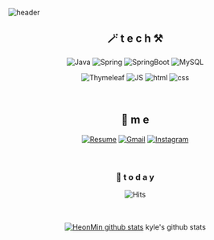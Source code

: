 
<!--
**OrangeHarry/OrangeHarry** is a ✨ _special_ ✨ repository because its `README.md` (this file) appears on your GitHub profile.

Here are some ideas to get you started:

- 🔭 I’m currently working on ...
- 🌱 I’m currently learning ...
- 👯 I’m looking to collaborate on ...
- 🤔 I’m looking for help with ...
- 💬 Ask me about ...
- 📫 How to reach me: ...
- 😄 Pronouns: ...
- ⚡ Fun fact: ...
-->

![header](https://capsule-render.vercel.app/api?type=waving&color=gradient&height=300&section=header&text=Harry🎨&fontSize=70)

<div align=center>

## 🪄 t e c h ⚒

![Java](https://img.shields.io/badge/Java-007396?style=flat-square&logo=Java&logoColor=white)
![Spring](https://img.shields.io/badge/Spring-6DB33F?style=flat-square&logo=Spring&logoColor=white)
![SpringBoot](https://img.shields.io/badge/SpringBoot-6DB33F?style=flat-square&logo=SpringBoot&logoColor=white)
![MySQL](https://img.shields.io/badge/MySQL-4479A1?style=flat-square&logo=MySQL&logoColor=white)
<br>
  
![Thymeleaf](https://img.shields.io/badge/Thymeleaf-005F0F?style=flat-square&logo=Thymeleaf&logoColor=white)
![JS](https://img.shields.io/badge/JavaScript-F7DF1E?style=flat-square&logo=JavaScript&logoColor=black)
![html](https://img.shields.io/badge/Html-E34F26?style=flat-square&logo=Html5&logoColor=white)
![css](https://img.shields.io/badge/CSS-1572B6?style=flat-square&logo=CSS3&logoColor=white)
<br><br><br>





## 💫 m e 
[![Resume](https://img.shields.io/badge/Notion-000000?style=flat-square&logo=Notion&logoColor=white)](https://www.notion.so/916fdb24efae4201b1c1e76c6fe63212)
[![Gmail](https://img.shields.io/badge/Gmail-EA4335?style=flat-square&logo=Gmail&logoColor=white)](mailto:one.hhm7761@gmail.com)
[![Instagram](https://img.shields.io/badge/Instagram-E4405F?style=flat-square&logo=Instagram&logoColor=white)](https://www.instagram.com/orange.hm/?hl=ko) 
<br><br><br>


### 🎈  t o d a y 

![Hits](https://hits.seeyoufarm.com/api/count/incr/badge.svg?url=https%3A%2F%2Fgithub.com%2FOrangeHarry&count_bg=%23FF7F50&title_bg=%23555555&icon=&icon_color=%23E7E7E7&title=hits&edge_flat=false)
<br><br><br>
  
 [![HeonMin github stats](https://github-readme-stats.vercel.app/api?HeonMin=HeonMin)](https://github.com/anuraghazra/github-readme-stats)
kyle's github stats





</div>
